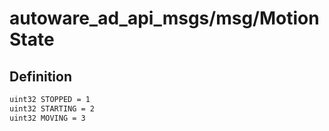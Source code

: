 # autoware_ad_api_msgs/msg/MotionState

## Definition

```txt
uint32 STOPPED = 1
uint32 STARTING = 2
uint32 MOVING = 3
```
